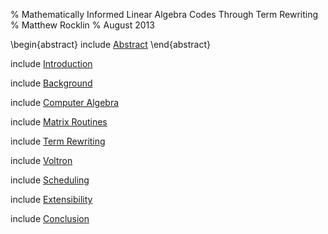 % Mathematically Informed Linear Algebra Codes Through Term Rewriting
% Matthew Rocklin
% August 2013

\begin{abstract}
include [Abstract](abstract.md)
\end{abstract}

include [Introduction](introduction.md)

include [Background](background.md)

include [Computer Algebra](cas.md)

include [Matrix Routines](computations.md)

include [Term Rewriting](term-rewrite-system.md)

include [Voltron](voltron.md)

include [Scheduling](static-scheduling.md)

include [Extensibility](extensibility.md)

include [Conclusion](conclusion.md)
